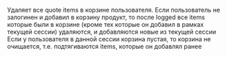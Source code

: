 Удаляет все quote items в корзине пользователя.
Если пользователь не залогинен и добавил в корзину
продукт, то после logged все items которые были в корзине
(кроме тех которые он добавил в рамках текущей сессии) удаляются, и добавляются новые из текущей сессии
Если у пользователя в данной сессии корзина пустая, то 
корзина не очищается, т.е. подтягиваются items, которые он добавлял ранее     
